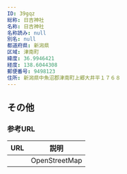 ```yaml
---
ID: 39gqz
総称: 日吉神社
名称: 日吉神社
名称読み: null
別名: null
都道府県: 新潟県
区域: 津南町
緯度: 36.9946421
経度: 138.6044308
郵便番号: 9498123
住所: 新潟県中魚沼郡津南町上郷大井平１７６８
---
```


## その他

### 参考URL

| URL | 説明          |
| --- | ------------- |
|     | OpenStreetMap |
